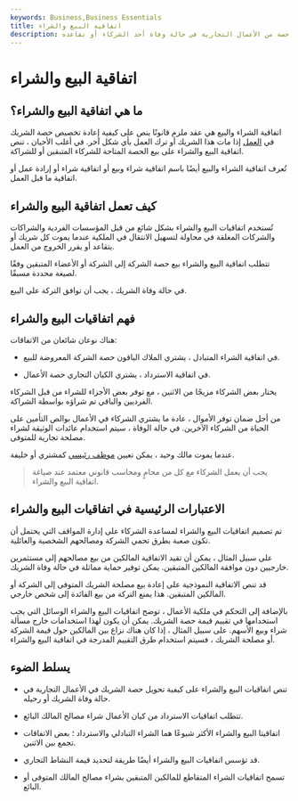 ```yaml
---
keywords: Business,Business Essentials
title: اتفاقية البيع والشراء
description: تتحكم اتفاقية البيع والشراء في إعادة تخصيص حصة من الأعمال التجارية في حالة وفاة أحد الشركاء أو تقاعده.
---
```


# اتفاقية البيع والشراء
## ما هي اتفاقية البيع والشراء؟

اتفاقية الشراء والبيع هي عقد ملزم قانونًا ينص على كيفية إعادة تخصيص حصة الشريك في [العمل](/business) إذا مات هذا الشريك أو ترك العمل بأي شكل آخر. في أغلب الأحيان ، تنص اتفاقية البيع والشراء على بيع الحصة المتاحة للشركاء المتبقين أو للشراكة.

تُعرف اتفاقية الشراء والبيع أيضًا باسم اتفاقية شراء وبيع أو اتفاقية شراء أو إرادة عمل أو اتفاقية ما قبل العمل.

## كيف تعمل اتفاقية البيع والشراء

تُستخدم اتفاقيات البيع والشراء بشكل شائع من قبل المؤسسات الفردية والشراكات والشركات المغلقة في محاولة لتسهيل الانتقال في الملكية عندما يموت كل شريك أو يتقاعد أو يقرر الخروج من العمل.

تتطلب اتفاقية البيع والشراء بيع حصة الشركة إلى الشركة أو الأعضاء المتبقين وفقًا لصيغة محددة مسبقًا.

في حالة وفاة الشريك ، يجب أن توافق التركة على البيع.

## فهم اتفاقيات البيع والشراء

هناك نوعان شائعان من الاتفاقات:

- في اتفاقية الشراء المتبادل ، يشتري الملاك الباقون حصة الشركة المعروضة للبيع.

- في اتفاقية الاسترداد ، يشتري الكيان التجاري حصة الأعمال.

يختار بعض الشركاء مزيجًا من الاثنين ، مع توفر بعض الأجزاء للشراء من قبل الشركاء الفرديين والباقي تم شراؤه بواسطة الشراكة.

من أجل ضمان توفر الأموال ، عادة ما يشتري الشركاء في الأعمال بوالص التأمين على الحياة من الشركاء الآخرين. في حالة الوفاة ، سيتم استخدام عائدات الوثيقة لشراء مصلحة تجارية للمتوفى.

عندما يموت مالك وحيد ، يمكن تعيين [موظف رئيسي](/key-employee) كمشتري أو خليفة.

> يجب أن يعمل الشركاء مع كل من محامٍ ومحاسب قانوني معتمد عند صياغة اتفاقية البيع والشراء.

>

## الاعتبارات الرئيسية في اتفاقيات البيع والشراء

تم تصميم اتفاقيات البيع والشراء لمساعدة الشركاء على إدارة المواقف التي يحتمل أن تكون صعبة بطرق تحمي الشركة ومصالحهم الشخصية والعائلية.

على سبيل المثال ، يمكن أن تقيد الاتفاقية المالكين من بيع مصالحهم إلى مستثمرين خارجيين دون موافقة المالكين المتبقين. يمكن توفير حماية مماثلة في حالة وفاة الشريك.

قد تنص الاتفاقية النموذجية على إعادة بيع مصلحة الشريك المتوفى إلى الشركة أو المالكين المتبقين. هذا يمنع التركة من بيع الفائدة إلى شخص خارجي.

بالإضافة إلى التحكم في ملكية الأعمال ، توضح اتفاقيات البيع والشراء الوسائل التي يجب استخدامها في تقييم قيمة حصة الشريك. يمكن أن يكون لهذا استخدامات خارج مسألة شراء وبيع الأسهم. على سبيل المثال ، إذا كان هناك نزاع بين المالكين حول قيمة الشركة أو مصلحة الشريك ، فسيتم استخدام طرق التقييم المدرجة في اتفاقية البيع والشراء.

## يسلط الضوء

- تنص اتفاقيات البيع والشراء على كيفية تحويل حصة الشريك في الأعمال التجارية في حالة وفاة الشريك أو رحيله.

- تتطلب اتفاقيات الاسترداد من كيان الأعمال شراء مصالح المالك البائع.

- اتفاقيتا البيع والشراء الأكثر شيوعًا هما الشراء التبادلي والاسترداد ؛ بعض الاتفاقات تجمع بين الاثنين.

- قد تؤسس اتفاقيات البيع والشراء أيضًا طريقة لتحديد قيمة النشاط التجاري.

- تسمح اتفاقيات الشراء المتقاطع للمالكين المتبقين بشراء مصالح المالك المتوفى أو البائع.

